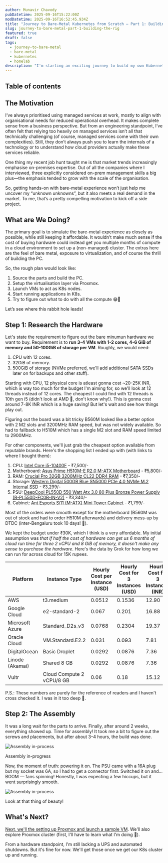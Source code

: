 ```yaml
---
author: Munavir Chavody
pubDatetime: 2025-09-16T15:22:00Z
modDatetime: 2025-09-16T16:52:45.934Z
title: "Journey to Bare-Metal Kubernetes from Scratch – Part 1: Building the Rig"
slug: journey-to-bare-metal-part-1-building-the-rig
featured: true
draft: false
tags:
  - journey-to-bare-metal
  - bare-metal
  - kubernetes
  - homelab
description: "I'm starting an exciting journey to build my own Kubernetes cluster on bare metal, from scratch!"
---
```


## Table of contents

## The Motivation

I’ve always prioritised using managed services at work, mostly to align with organisational needs for reduced operational overhead. It makes complete sense from a business perspective. But from an engineering standpoint, I’ve often felt that relying too heavily on managed services isn’t all that technically challenging (of course, managed services come with their own complexities). Still, they don’t always push you to learn the internals of a technology or to understand how cloud providers actually make these services reliable.

One thing my recent job hunt taught me is that market trends increasingly emphasise on-premises expertise. Out of all the companies where I interviewed, three explicitly considered on-prem management skills a big plus—the emphasis tended to grow with the scale of the organisation.

So, getting hands-on with bare-metal experience won’t just help me uncover my “unknown unknowns”, but it also meets a real demand in the market. To me, that’s a pretty compelling motivation to kick off a side project.

## What are We Doing?

The primary goal is to simulate the bare-metal experience as closely as possible, while still keeping it affordable. It wouldn’t make much sense if the cost of buying hardware could instead get you multiple months of compute in a cloud environment to set up a (non-managed) cluster. The extras here are the feel of bare metal, exposure to virtualization, and of course the thrill of building the PC.

So, the rough plan would look like:

1. Source the parts and build the PC.
2. Setup the virtualisation layer via Proxmox.
3. Launch VMs to act as K8s nodes.
4. Start running applications in K8s.
5. Try to figure out what to do with all the compute 😁🤔

Let’s see where this rabbit hole leads!

## Step 1: Research the Hardware

Let's state the requirement to figure out the bare minumun hardware we want to buy. Requirement is to **run 3-4 VMs with 1-2 cores, 4-6 GiB of memory and 50-100GiB of storage per VM**. Roughly, we would need:

1. CPU with 12 cores.
2. 32GiB of memory.
3. 500GiB of storage (NVMe preferred, we'll add additional SATA SSDs later on for backups and other stuff).

Starting with CPU, 12 physical core is atleast gonna cost ~20-25K INR, which is way too much for the budget I'm aiming for, so we'll look at 12 threads instead of 12 cores. The cheapest I could find with 12 threads is 10th gen i5 (didn't look at AMD 🤭, don't know why!). This is gonna cost around 7-8K INR which is a huge saving! But let's wait and see how things play out.

Figuring out the board was a bit tricky B560M looked like a better option with 2 M2 slots and 3200MHz RAM speed, but was not widely available. So had to fallback to H510M which has a single M2 slot and RAM speed limited to 2900MHz. 

For other components, we'll just grab the cheapest option available from reputable brands. Here's the shopping list I ended up with (with links to where I bought them):

1. CPU: [Intel Core i5-10400F](https://www.flipkart.com/intel-core-i5-10400f-2-9-ghz-upto-4-3-lga-1200-socket-6-cores-12-threads-mb-smart-cache-desktop-processor/p/itmf52924285f8dc) - ₹7,500/-
2. Motherboard: [Asus Prime H510M-E R2.0 M-ATX Motherboard](https://mdcomputers.in/product/asus-prime-h510m-e-r2-0-motherboard) - ₹5,800/-
3. RAM: [Crucial Pro 32GB 3200MHz CL22 DDR4 RAM](https://mdcomputers.in/product/crucial-ram-pro-32gb-ddr4-cp32g4dfra32a) - ₹7,350/-
4. Storage: [Western Digital 500GB Blue SN5000 PCIe 4.0 NVMe M.2 Internal SSD](https://computechstore.in/product/western-digital-500gb-sn5000-ssd/) - ₹3,299/-
5. PSU: [DeepCool PL550D 550 Watt Atx 3.0 80 Plus Bronze Power Supply (R-PL550D-FC0B-IN-V2)](https://www.pcstudio.in/product/deepcool-pl550d-550-watt-atx-3-0-80-plus-bronze-power-supply/) - ₹3,340/-
6. Cabinet: [Ant Esports Si11 (M-ATX) Mini Tower Cabinet](https://computechstore.in/product/ant-esports-si11-cabinet-black/) - ₹1,799/-

Most of the orders were smooth except for the motherboard (B560M was out of stock and had to order H510M afterwards) and delivery mess-up by DTDC (inter-Bengaluru took 10 days! 😬).

We kept the budget under ₹30K, which I think is a very affordable. My initial assumption was *that if half the cost of hardware can get us 6 months of cloud run time for three 2 vCPU and 8 GiB of memory, it doesn't make any sense to purchase the hardware*. Here's the data by Grok for how long we can run for across cloud for 15K rupees.

<div class="overflow-x-auto">

|Platform|Instance Type|Hourly Cost per Instance (USD)|Hourly Cost for 3 Instances (USD)|Hourly Cost for 3 Instances (INR)|Max Runtime (hours)|Max Runtime (days) |
|---|---|---|---|---|---|---|
|AWS|t3.medium|0.0512|0.1536|12.90|1,162|48.4|
|Google Cloud|e2-standard-2|0.067|0.201|16.88|889|37.0|
|Microsoft Azure|Standard_D2s_v3|0.0768|0.2304|19.37|774|32.3|
|Oracle Cloud|VM.Standard.E2.2|0.031|0.093|7.81|1,921|80.0|
|DigitalOcean|Basic Droplet|0.0292|0.0876|7.36|2,039|85.0|
|Linode (Akamai)|Shared 8 GB|0.0292|0.0876|7.36|2,039|85.0|
|Vultr|Cloud Compute 2 vCPU/8 GB|0.06|0.18|15.12|992|41.3|

</div>

P.S.: These numbers are purely for the reference of readers and I haven't cross checked it. I was in it too deep 🤣.

## Step 2: The Assembly

It was a long wait for the parts to arrive. Finally, after around 2 weeks, everything showed up. Time for assembly! It took me a bit to figure out the screws and placements, but after about 3–4 hours, the build was done.

![Assembly in-process](@/assets/images/rig-assembly.jpg)
<div class="text-center text-gray-700">Assembly in-progress</div>

Now, the moment of truth: powering it on. The PSU came with a 16A plug but my socket was 6A, so I had to get a connector first. Switched it on and… BOOM — fans spinning! Honestly, I was expecting a few hiccups, but it went surprisingly smooth.

![Assembly in-process](@/assets/images/rig-final.jpg)
<div class="text-center text-gray-700">Look at that thing of beauty!</div>

## What's Next?

[Next, we'll the setting up Proxmox and launch a sample VM](/blog/posts/journey-to-bare-metal-part-2-virtualisation-layer). We'll also explore Proxmox cluster (first, I'll have to learn what I'm doing 🤣).

From a hardware standpoint, I'm still lacking a UPS and automated shutdowns. But it's fine for now. We'll get those once we get our K8s cluster up and running.